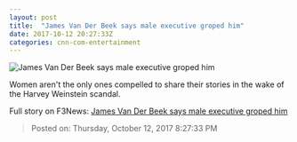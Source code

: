 ```yaml
---
layout: post
title:  "James Van Der Beek says male executive groped him"
date: 2017-10-12 20:27:33Z
categories: cnn-com-entertainment
---
```


![James Van Der Beek says male executive groped him](http://i2.cdn.cnn.com/cnnnext/dam/assets/171012122549-01-james-van-der-beek-file-super-tease.jpg)

Women aren't the only ones compelled to share their stories in the wake of the Harvey Weinstein scandal.


Full story on F3News: [James Van Der Beek says male executive groped him](http://www.f3nws.com/n/pTk2DH)

> Posted on: Thursday, October 12, 2017 8:27:33 PM
